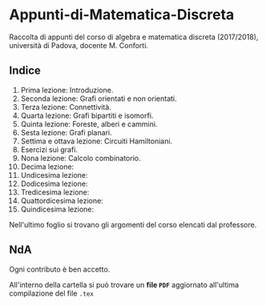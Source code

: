# Appunti-di-Matematica-Discreta

Raccolta di appunti del corso di algebra e matematica discreta (2017/2018), università di Padova, docente M. Conforti. 

## Indice

1. Prima lezione: Introduzione.
2. Seconda lezione: Grafi orientati e non orientati.
3. Terza lezione: Connettività.
4. Quarta lezione: Grafi bipartiti e isomorfi.
5. Quinta lezione: Foreste, alberi e cammini.
6. Sesta lezione: Grafi planari.
7. Settima e ottava lezione: Circuiti Hamiltoniani.
8. Esercizi sui grafi.
9. Nona lezione: Calcolo combinatorio.
10. Decima lezione:
11. Undicesima lezione:
12. Dodicesima lezione:
13. Tredicesima lezione:
14. Quattordicesima lezione:
15. Quindicesima lezione:

Nell'ultimo foglio si trovano gli argomenti del corso elencati dal professore.

## NdA
Ogni contributo è ben accetto. 

All'interno della cartella si può trovare un **file `PDF`** aggiornato all'ultima compilazione del file `.tex`
